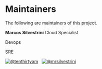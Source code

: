 # Maintainers

The following are maintainers of this project.

**Marcos Silvestrini**
Cloud Specialist

Devops

SRE

[![@tenthirtyam](https://img.shields.io/badge/GitHub-100000?style=flat-square&logo=github&logoColor=white)](https://github.com/marcossilvestrini)&nbsp;&nbsp;&nbsp;[![@mrsilvestrini](https://img.shields.io/badge/Twitter-1DA1F2?style=flat-square&logo=twitter&logoColor=white)](https://twitter.com/mrsilvestrini)
